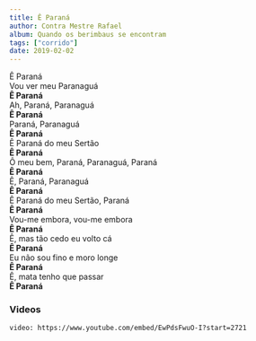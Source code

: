 ```yaml
---
title: Ê Paraná
author: Contra Mestre Rafael
album: Quando os berimbaus se encontram
tags: ["corrido"]
date: 2019-02-02
---
```


Ê Paraná  
Vou ver meu Paranaguá  
**Ê Paraná**  
Ah, Paraná, Paranaguá  
**Ê Paraná**  
Paraná, Paranaguá  
**Ê Paraná**  
Ê Paraná do meu Sertão  
**Ê Paraná**  
Ô meu bem, Paraná, Paranaguá, Paraná  
**Ê Paraná**  
Ê, Paraná, Paranaguá  
**Ê Paraná**  
Ê Paraná do meu Sertão, Paraná  
**Ê Paraná**  
Vou-me embora, vou-me embora  
**Ê Paraná**  
Ê, mas tão cedo eu volto cá  
**Ê Paraná**  
Eu não sou fino e moro longe  
**Ê Paraná**  
Ê, mata tenho que passar  
**Ê Paraná**

### Videos

`video: https://www.youtube.com/embed/EwPdsFwuO-I?start=2721`
